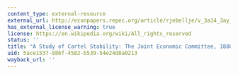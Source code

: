 ```yaml
---
content_type: external-resource
external_url: http://econpapers.repec.org/article/rjebellje/v_3a14_3ay_3a1983_3ai_3aautumn_3ap_3a301-314.htm
has_external_license_warning: true
license: https://en.wikipedia.org/wiki/All_rights_reserved
status: ''
title: "A Study of Cartel Stability: The Joint Economic Committee, 1880\u20131886"
uid: 5ace1537-886f-4582-b539-54e24d8a0213
wayback_url: ''
---
```

